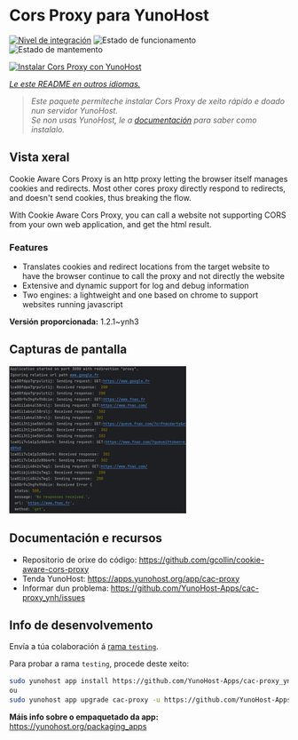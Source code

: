 <!--
NOTA: Este README foi creado automáticamente por <https://github.com/YunoHost/apps/tree/master/tools/readme_generator>
NON debe editarse manualmente.
-->

# Cors Proxy para YunoHost

[![Nivel de integración](https://dash.yunohost.org/integration/cac-proxy.svg)](https://ci-apps.yunohost.org/ci/apps/cac-proxy/) ![Estado de funcionamento](https://ci-apps.yunohost.org/ci/badges/cac-proxy.status.svg) ![Estado de mantemento](https://ci-apps.yunohost.org/ci/badges/cac-proxy.maintain.svg)

[![Instalar Cors Proxy con YunoHost](https://install-app.yunohost.org/install-with-yunohost.svg)](https://install-app.yunohost.org/?app=cac-proxy)

*[Le este README en outros idiomas.](./ALL_README.md)*

> *Este paquete permíteche instalar Cors Proxy de xeito rápido e doado nun servidor YunoHost.*  
> *Se non usas YunoHost, le a [documentación](https://yunohost.org/install) para saber como instalalo.*

## Vista xeral

Cookie Aware Cors Proxy is an http proxy letting the browser itself manages cookies and redirects.
Most other cores proxy directly respond to redirects, and doesn't send cookies, thus breaking the flow.

With Cookie Aware Cors Proxy, you can call a website not supporting CORS from your own web application, and get the html result.

### Features
- Translates cookies and redirect locations from the target website to have the browser continue to call the proxy and not directly the website 
- Extensive and dynamic support for log and debug information
- Two engines: a lightweight and one based on chrome to support websites running javascript


**Versión proporcionada:** 1.2.1~ynh3

## Capturas de pantalla

![Captura de pantalla de Cors Proxy](./doc/screenshots/fnac-logs.png)

## Documentación e recursos

- Repositorio de orixe do código: <https://github.com/gcollin/cookie-aware-cors-proxy>
- Tenda YunoHost: <https://apps.yunohost.org/app/cac-proxy>
- Informar dun problema: <https://github.com/YunoHost-Apps/cac-proxy_ynh/issues>

## Info de desenvolvemento

Envía a túa colaboración á [rama `testing`](https://github.com/YunoHost-Apps/cac-proxy_ynh/tree/testing).

Para probar a rama `testing`, procede deste xeito:

```bash
sudo yunohost app install https://github.com/YunoHost-Apps/cac-proxy_ynh/tree/testing --debug
ou
sudo yunohost app upgrade cac-proxy -u https://github.com/YunoHost-Apps/cac-proxy_ynh/tree/testing --debug
```

**Máis info sobre o empaquetado da app:** <https://yunohost.org/packaging_apps>
